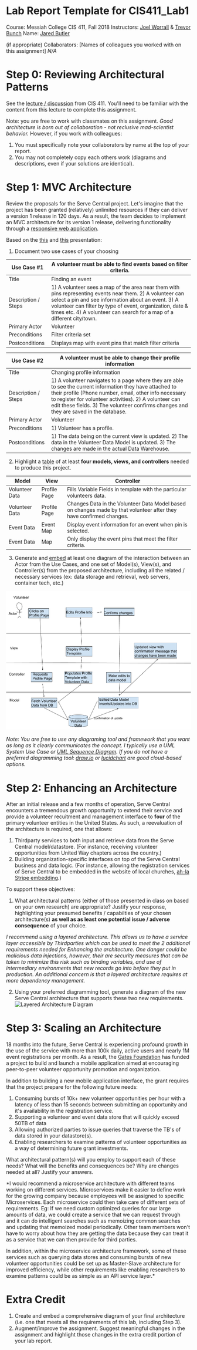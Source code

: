 # Lab Report Template for CIS411_Lab1
Course: Messiah College CIS 411, Fall 2018
Instructors: [Joel Worrall](https://github.com/tangollama) & [Trevor Bunch](https://github.com/trevordbunch)
Name: [Jared Butler](https://github.com/jb1763)

(if appropriate) Collaborators: [Names of colleagues you worked with on this assignment]
*N/A*

# Step 0: Reviewing Architectural Patterns
See the [lecture / discussion](https://docs.google.com/presentation/d/1nUcy63FWPFYO3OJmERJpMjEtdaFtaIBbuUkpmNRVRas/edit#slide=id.g45345bd5ea_0_136) from CIS 411. You'll need to be familiar with the content from this lecture to complete this assignment.

Note: you are free to work with classmates on this assignment. _Good architecture is born out of collaboration - not reclusive mad-scientist behavior._ However, if you work with colleagues:

1. You must specifically note your collaborators by name at the top of your report.
2. You may not completely copy each others work (diagrams and descriptions, even if your solutions are identical).

# Step 1: MVC Architecture
Review the proposals for the Serve Central project. Let's imagine that the project has been granted (relatively) unlimited resources if they can deliver a version 1 release in 120 days. As a result, the team decides to implement an MVC architecture for its version 1 release, delivering functionality through a [responsive web application](https://en.wikipedia.org/wiki/Responsive_web_design).

Based on the [this](https://docs.google.com/presentation/d/1UnU0xU0wF1l8pAB8trtLpdM0yuskx66jTFJzd64nsjU/edit#slide=id.g439b9c6866_2_53) and [this](https://docs.google.com/presentation/d/1-VZfAFoBVr6ijNepKAtRA7JoAQsV2Jlbf2l1WPDMhI0/edit) presentation:

1) Document two use cases of your choosing

| Use Case #1 | A volunteer must be able to find events based on filter criteria. |
|---|---|
| Title | Finding an event|
| Description / Steps | 1) A volunteer sees a map of the area near them with pins representing events near them. 2) A volunteer can select a pin and see information about an event. 3) A volunteer can filter by type of event, organization, date & times etc. 4) A volunteer can search for a map of a different city/town. |
| Primary Actor | Volunteer |
| Preconditions | Filter criteria set|
| Postconditions | Displays map with event pins that match filter criteria|

| Use Case #2 | A volunteer must be able to change their profile information |
|---|---|
| Title | Changing profile information |
| Description / Steps |1) A volunteer navigates to a page where they are able to see the current information they have attached to their profile (Phone number, email, other info necessary to register for volunteer activities). 2) A volunteer can edit these fields. 3) The volunteer confirms changes and they are saved in the database.|
| Primary Actor | Volunteer |
| Preconditions | 1) Volunteer has a profile. |
| Postconditions | 1) The data being on the current view is updated. 2) The data in the Volunteer Data Model is updated. 3) The changes are made in the actual Data Warehouse.|


2) Highlight a [table](https://www.tablesgenerator.com/markdown_tables) of at least **four models, views, and controllers** needed to produce this project.

| Model | View | Controller |
|---|---|---|
| Volunteer Data | Profile Page | Fills Variable Fields in template with the particular volunteers data. |
| Volunteer Data | Profile Page | Changes Data in the Volunteer Data Model based on changes made by that volunteer after they have confirmed changes. |
| Event Data | Event Map | Display event information for an event when pin is selected. |
| Event Data | Map | Only display the event pins that meet the filter criteria. |

3) Generate and [embed](https://github.com/adam-p/markdown-here/wiki/Markdown-Cheatsheet#images) at least one diagram of the interaction between an Actor from the Use Cases, and one set of Model(s), View(s), and Controller(s) from the proposed architecture, including all the related / necessary services (ex: data storage and retrieval, web servers, container tech, etc.)

![Picture of MVC flow for updating volunteer data](../jb1763_img/MVC_Drawing.png)

_Note: You are free to use any diagraming tool and framework that you want as long as it clearly communicates the concept. I typically use a UML System Use Case or [UML Sequence Diagram](https://www.uml-diagrams.org/index-examples.html).  If you do not have a preferred diagramming tool: [draw.io](http://draw.io) or [lucidchart](http://lucidchart.com) are good cloud-based options._

# Step 2: Enhancing an Architecture
After an initial release and a few months of operation, Serve Central encounters a tremendous growth opportunity to extend their service and provide a volunteer recuitment and management interface to __four__ of the primary volunteer entities in the United States. As such, a reevaluation of the architecture is required, one that allows:

1. Thirdparty services to both input and retrieve data from the Serve Central model/datastore. (For instance, receiving volunteer opportunities from United Way chapters across the country.)
2. Building organization-specific interfaces on top of the Serve Central business and data logic. (For instance, allowing the registration services of Serve Central to be embedded in the website of local churches, [ah-la Stripe embedding](https://stripe.com/payments/elements).)

To support these objectives:
1. What architectural patterns (either of those presented in class on based on your own research) are appropriate? Justify your response, highlighting your presumed benefits / capabilties of your chosen architecture(s) **as well as as least one potential issue / adverse consequence** of your choice.

*I recommend using a layered architecture. This allows us to have a service layer accessible by Thirdparties which can be used to meet the 2 additional requirements needed for Enhancing the architecture. One danger could be malicious data injections, however, their are security measures that can be taken to minimize this risk such as binding variables, and use of intermediary environments that new records go into before they put in production. An additional concern is that a layered architecture requires at more dependency management.*

2. Using your preferred diagramming tool, generate a diagram of the new Serve Central architecture that supports these two new requirements.
![Layered Architecture Diagram]()
# Step 3: Scaling an Architecture
18 months into the future, Serve Central is experiencing profound growth in the use of the service with more than 100k daily, active users and nearly 1M event registrations per month. As a result, the [Gates Foundation](https://www.gatesfoundation.org/) has funded a project to build and launch a mobile application aimed at encouraging peer-to-peer volunteer opportunity promotion and organization.

In addition to building a new mobile application interface, the grant requires that the project prepare for the following future needs:

1. Consuming bursts of 10k+ new volunteer opportunities per hour with a latency of less than 15 seconds between submitting an opportunity and it's availability in the registration service.
2. Supporting a volunteer and event data store that will quickly exceed 50TB of data
3. Allowing authorized parties to issue queries that traverse the TB's of data stored in your datastore(s).
4. Enabling researchers to examine patterns of volunteer opportunities as a way of determining future grant investments.

What architectural pattern(s) will you employ to support each of these needs? What will the benefits and consequences be? Why are changes needed at all? Justify your answers.

*I would recommend a microservice architecture with different teams working on different services. Microservices make it easier to define work for the growing company because employees will be assigned to specific Microservices. Each microservice could then take care of different sets of requirements. Eg: If we need custom optimized queries for our large amounts of data, we could create a service that we can request through and it can do intelligent searches such as memoizing common searches and updating that memoized model periodically. Other team members won't have to worry about how they are getting the data because they can treat it as a service that we can then provide for third parties.

In addition, within the microservice architecture framework, some of these services such as querying data stores and consuming bursts of new volunteer opportunities could be set up as Master-Slave architecture for improved efficiency, while other requirements like enabling researchers to examine patterns could be as simple as an API service layer.*

# Extra Credit
1. Create and embed a comprehensive diagram of your final architecture (i.e. one that meets all the requirements of this lab, including Step 3).
2. Augment/improve the assignment. Suggest meaningful changes in the assignment and highlight those changes in the extra credit portion of your lab report.
